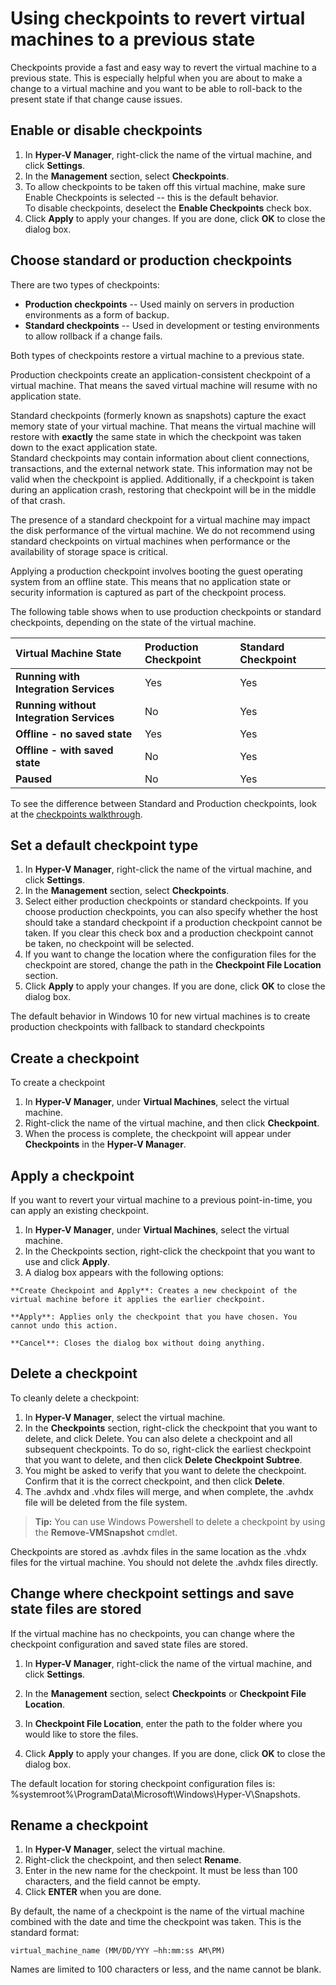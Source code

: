 # Using checkpoints to revert virtual machines to a previous state

Checkpoints provide a fast and easy way to revert the virtual machine to a previous state. This is especially helpful when you are about to make a change to a virtual machine and you want to be able to roll-back to the present state if that change cause issues.


## Enable or disable checkpoints

1.  In **Hyper-V Manager**, right-click the name of the virtual machine, and click **Settings**.
2.  In the **Management** section, select **Checkpoints**.
3.  To allow checkpoints to be taken off this virtual machine, make sure Enable Checkpoints is selected -- this is the default behavior.  
To disable checkpoints, deselect the **Enable Checkpoints** check box.
4.  Click **Apply** to apply your changes. If you are done, click **OK** to close the dialog box.


## Choose standard or production checkpoints

There are two types of checkpoints:
*  **Production checkpoints** -- Used mainly on servers in production environments as a form of backup.
*  **Standard checkpoints** -- Used in development or testing environments to allow rollback if a change fails.

Both types of checkpoints restore a virtual machine to a previous state.

Production checkpoints create an application-consistent checkpoint of a virtual machine. That means the saved virtual machine will resume with no application state.

Standard checkpoints (formerly known as snapshots) capture the exact memory state of your virtual machine. That means the virtual machine will restore with **exactly** the same state in which the checkpoint was taken down to the exact application state.  
Standard checkpoints may contain information about client connections, transactions, and the external network state. This information may not be valid when the checkpoint is applied. Additionally, if a checkpoint is taken during an application crash, restoring that checkpoint will be in the middle of that crash.

The presence of a standard checkpoint for a virtual machine may impact the disk performance of the virtual machine. We do not recommend using standard checkpoints on virtual machines when performance or the availability of storage space is critical.


Applying a production checkpoint involves booting the guest operating system from an offline state. This means that no application state or security information is captured as part of the checkpoint process.

The following table shows when to use production checkpoints or standard checkpoints, depending on the state of the virtual machine.

| **Virtual Machine State**| **Production Checkpoint**| **Standard Checkpoint**|
|:-----|:-----|:-----|
| **Running with Integration Services**| Yes| Yes|
| **Running without Integration Services**| No| Yes|
| **Offline - no saved state**| Yes| Yes|
| **Offline - with saved state**| No| Yes|
| **Paused**| No| Yes|

To see the difference between Standard and Production checkpoints, look at the [checkpoints walkthrough](../quick_start/walkthrough_checkpoints.md).

## Set a default checkpoint type

1.  In **Hyper-V Manager**, right-click the name of the virtual machine, and click **Settings**.
2.  In the **Management** section, select **Checkpoints**.
3.  Select either production checkpoints or standard checkpoints. 
If you choose production checkpoints, you can also specify whether the host should take a standard checkpoint if a production checkpoint cannot be taken. If you clear this check box and a production checkpoint cannot be taken, no checkpoint will be selected.
4.  If you want to change the location where the configuration files for the checkpoint are stored, change the path in the **Checkpoint File Location** section.
5.  Click **Apply** to apply your changes. If you are done, click **OK** to close the dialog box.

The default behavior in Windows 10 for new virtual machines is to create production checkpoints with fallback to standard checkpoints


## Create a checkpoint

To create a checkpoint
1.  In **Hyper-V Manager**, under **Virtual Machines**, select the virtual machine.
2.  Right-click the name of the virtual machine, and then click **Checkpoint**.
3.  When the process is complete, the checkpoint will appear under **Checkpoints** in the **Hyper-V Manager**.


## Apply a checkpoint

If you want to revert your virtual machine to a previous point-in-time, you can apply an existing checkpoint.

1.  In **Hyper-V Manager**, under **Virtual Machines**, select the virtual machine.
2.  In the Checkpoints section, right-click the checkpoint that you want to use and click **Apply**.
3.  A dialog box appears with the following options:

``` 
**Create Checkpoint and Apply**: Creates a new checkpoint of the virtual machine before it applies the earlier checkpoint. 

**Apply**: Applies only the checkpoint that you have chosen. You cannot undo this action.

**Cancel**: Closes the dialog box without doing anything.
```

## Delete a checkpoint

To cleanly delete a checkpoint:

1.  In **Hyper-V Manager**, select the virtual machine.
2.  In the **Checkpoints** section, right-click the checkpoint that you want to delete, and click Delete. You can also delete a checkpoint and all subsequent checkpoints. To do so, right-click the earliest checkpoint that you want to delete, and then click ****Delete Checkpoint** Subtree**.
3.  You might be asked to verify that you want to delete the checkpoint. Confirm that it is the correct checkpoint, and then click **Delete**.
4.  The .avhdx and .vhdx files will merge, and when complete, the .avhdx file will be deleted from the file system.

> **Tip:** You can use Windows Powershell to delete a checkpoint by using the **Remove-VMSnapshot** cmdlet.

 Checkpoints are stored as .avhdx files in the same location as the .vhdx files for the virtual machine. You should not delete the .avhdx files directly.


## Change where checkpoint settings and save state files are stored

If the virtual machine has no checkpoints, you can change where the checkpoint configuration and saved state files are stored.

1.  In **Hyper-V Manager**, right-click the name of the virtual machine, and click **Settings**.

2.  In the **Management** section, select **Checkpoints** or **Checkpoint File Location**.

4.  In **Checkpoint File Location**, enter the path to the folder where you would like to store the files.

5.  Click **Apply** to apply your changes. If you are done, click **OK** to close the dialog box.

The default location for storing checkpoint configuration files is: %systemroot%\ProgramData\Microsoft\Windows\Hyper-V\Snapshots.




## Rename a checkpoint

1.  In **Hyper-V Manager**, select the virtual machine.
2.  Right-click the checkpoint, and then select **Rename**.
3.  Enter in the new name for the checkpoint. It must be less than 100 characters, and the field cannot be empty.
4.  Click **ENTER** when you are done.

By default, the name of a checkpoint is the name of the virtual machine combined with the date and time the checkpoint was taken. This is the standard format:

```
virtual_machine_name (MM/DD/YYY –hh:mm:ss AM\PM)
```

Names are limited to 100 characters or less, and the name cannot be blank.






<!--HONumber=Jan16_HO2-->
